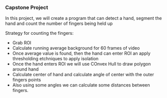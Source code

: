 ### Capstone Project

In this project, we will create a program that can detect a hand, 
segment the hand and count the number of fingers being held up

Strategy for counting the fingers:
* Grab ROI
* Calculate running average background for 60 frames of video
* Once average value is found, then the hand can enter ROI an apply thresholding etchniques to apply isolation
* Once the hand enters ROI we will use COnvex Hull to draw polygon around hand
* Calculate center of hand and calculate angle of center with the outer fingers points
* Also using some angles we can calculate some distances between fingers.
